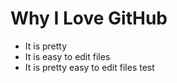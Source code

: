 # Why I Love GitHub

* It is pretty
* It is easy to edit files
* It is pretty easy to edit files
test
